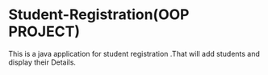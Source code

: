 # Student-Registration(OOP PROJECT)
This is a java application for student registration .That will add students and display their Details. 
